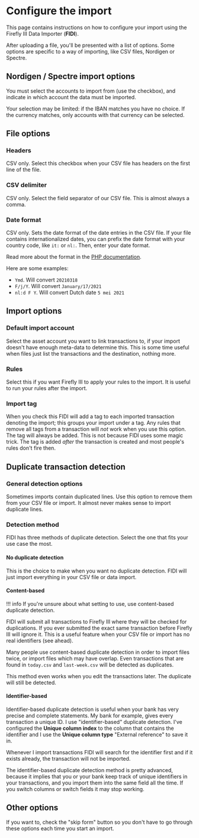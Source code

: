 # Configure the import

This page contains instructions on how to configure your import using the Firefly III Data Importer (**FIDI**).

After uploading a file, you'll be presented with a list of options. Some options are specific to a way of importing, like CSV files, Nordigen or Spectre.

## Nordigen / Spectre import options

You must select the accounts to import from (use the checkbox), and indicate in which account the data must be imported.

Your selection may be limited: if the IBAN matches you have no choice. If the currency matches, only accounts with that currency can be selected.

## File options

### Headers

CSV only. Select this checkbox when your CSV file has headers on the first line of the file.

### CSV delimiter

CSV only. Select the field separator of our CSV file. This is almost always a comma.

### Date format

CSV only. Sets the date format of the date entries in the CSV file. If your file contains internationalized dates, you can prefix the date format with your country code, like `it:` or `nl:`. Then, enter your date format.

Read more about the format in the [PHP documentation](https://www.php.net/manual/en/datetime.format.php).

Here are some examples:

* `Ymd`. Will convert `20210318`
* `F/j/Y`. Will convert `January/17/2021`
* `nl:d F Y`. Will convert Dutch date `5 mei 2021`

## Import options

### Default import account

Select the asset account you want to link transactions to, if your import doesn't have enough meta-data to determine this. This is some time useful when files just list the transactions and the destination, nothing more.

### Rules

Select this if you want Firefly III to apply your rules to the import. It is useful to run your rules after the import.

### Import tag

When you check this FIDI will add a tag to each imported transaction denoting the import; this groups your import under a tag. Any rules that remove all tags from a transaction will *not* work when you use this option. The tag will always be added. This is not because FIDI uses some magic trick. The tag is added *after* the transaction is created and most people's rules don't fire then.

## Duplicate transaction detection

### General detection options

Sometimes imports contain duplicated lines. Use this option to remove them from your CSV file or import. It almost never makes sense to import duplicate lines.

### Detection method

FIDI has three methods of duplicate detection. Select the one that fits your use case the most.

#### No duplicate detection

This is the choice to make when you want no duplicate detection. FIDI will just import everything in your CSV file or data import.

#### Content-based

!!! info
    If you're unsure about what setting to use, use content-based duplicate detection.

FIDI will submit all transactions to Firefly III where they will be checked for duplications. If you ever submitted the exact same transaction before Firefly III will ignore it. This is a useful feature when your CSV file or import has no real identifiers (see ahead).

Many people use content-based duplicate detection in order to import files twice, or import files which may have overlap. Even transactions that are found in `today.csv` and `last-week.csv` will be detected as duplicates.

This method even works when you edit the transactions later. The duplicate will still be detected.

#### Identifier-based

Identifier-based duplicate detection is useful when your bank has very precise and complete statements. My bank for example, gives every transaction a unique ID. I use "identifier-based" duplicate detection. I've configured the **Unique column index** to the column that contains the identifier and I use the **Unique column type** "External reference" to save it in.

Whenever I import transactions FIDI will search for the identifier first and if it exists already, the transaction will not be imported.

The identifier-based duplicate detection method is pretty advanced, because it implies that you or your bank keep track of unique identifiers in your transactions, and you import them into the same field all the time. If you switch columns or switch fields it may stop working.

## Other options

If you want to, check the "skip form" button so you don't have to go through these options each time you start an import.

